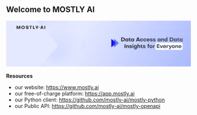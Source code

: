 ## Welcome to MOSTLY AI

![banner](./mostlyai_banner.jpeg)

**Resources**
* our website: https://www.mostly.ai
* our free-of-charge platform: https://app.mostly.ai
* our Python client: https://github.com/mostly-ai/mostly-python
* our Public API: https://github.com/mostly-ai/mostly-openapi
